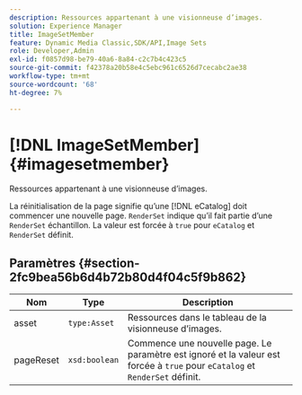 ```yaml
---
description: Ressources appartenant à une visionneuse d’images.
solution: Experience Manager
title: ImageSetMember
feature: Dynamic Media Classic,SDK/API,Image Sets
role: Developer,Admin
exl-id: f0857d98-be79-40a6-8a84-c2c7b4c423c5
source-git-commit: f42378a20b58e4c5ebc961c6526d7cecabc2ae38
workflow-type: tm+mt
source-wordcount: '68'
ht-degree: 7%

---
```


# [!DNL ImageSetMember]{#imagesetmember}

Ressources appartenant à une visionneuse d’images.

La réinitialisation de la page signifie qu’une [!DNL eCatalog] doit commencer une nouvelle page. `RenderSet` indique qu’il fait partie d’une `RenderSet` échantillon. La valeur est forcée à `true` pour `eCatalog` et `RenderSet` définit.

## Paramètres {#section-2fc9bea56b6d4b72b80d4f04c5f9b862}

| Nom | Type | Description |
|---|---|---|
| asset | `type:Asset` | Ressources dans le tableau de la visionneuse d’images. |
| pageReset | `xsd:boolean` | Commence une nouvelle page. Le paramètre est ignoré et la valeur est forcée à `true` pour `eCatalog` et `RenderSet` définit. |
